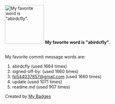 <img src="https://my-badges.github.io/my-badges/favorite-word.png" alt="My favorite word is &quot;abirdcfly&quot;." title="My favorite word is &quot;abirdcfly&quot;." width="128">
<strong>My favorite word is &quot;abirdcfly&quot;.</strong>
<br><br>

My favorite commit message words are:

1. abirdcfly (used 1664 times)
2. signed-off-by: (used 1660 times)
3. <fp544037857@gmail.com> (used 1660 times)
4. update (used 1071 times)
5. readme.md (used 907 times)


Created by <a href="https://github.com/my-badges/my-badges">My Badges</a>